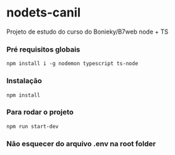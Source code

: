 # nodets-canil
Projeto de estudo do curso do Bonieky/B7web node + TS

### Pré requisitos globais 
`npm install i -g nodemon typescript ts-node`

### Instalação
`npm install`

### Para rodar o projeto
`npm run start-dev`

### Não esquecer do arquivo .env na root folder